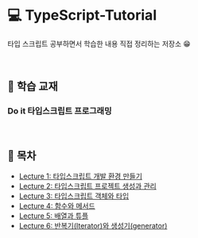 # 💻 TypeScript-Tutorial
타입 스크립트 공부하면서 학습한 내용 직접 정리하는 저장소 😁

<br />

## 📕 학습 교재
### Do it 타입스크립트 프로그래밍

<br />

## 🔖 목차
* [Lecture 1: 타입스크립트 개발 환경 만들기](https://github.com/ssi02014/TypeScript-Tutorial/tree/master/lecture1)
* [Lecture 2: 타입스크립트 프로젝트 생성과 관리](https://github.com/ssi02014/TypeScript-Tutorial/tree/master/lecture2)
* [Lecture 3: 타입스크립트 객체와 타입](https://github.com/ssi02014/TypeScript-Tutorial/tree/master/lecture3)
* [Lecture 4: 함수와 메서드](https://github.com/ssi02014/TypeScript-Tutorial/tree/master/lecture4)
* [Lecture 5: 배열과 튜플](https://github.com/ssi02014/TypeScript-Tutorial/tree/master/lecture5)
* [Lecture 6: 반복기(Iterator)와 생성기(generator)](https://github.com/ssi02014/TypeScript-Tutorial/tree/master/lecture6)
